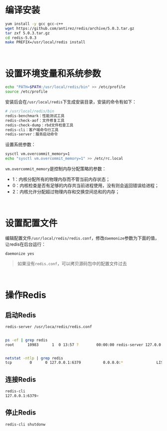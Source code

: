 # 编译安装



```bash
yum install -y gcc gcc-c++
wget https://github.com/antirez/redis/archive/5.0.3.tar.gz
tar zxf 5.0.3.tar.gz
cd redis-5.0.3
make PREFIX=/usr/local/redis install
```



<br>



#  设置环境变量和系统参数



```bash
echo "PATH=$PATH:/usr/local/redis/bin" >> /etc/profile
source /etc/profile
```



安装后会在`/usr/local/redis`下生成安装目录，安装的命令有如下：

```bash
# /usr/local/redis/bin
redis-benchmark：性能测试工具
redis-check-aof：文件修复工具
redis-check-dump：rbd文件检查工具
redis-cli：客户端命令行工具
redis-server：服务启动命令
```



设置系统参数：

```bash
sysctl vm.overcommit_memory=1
echo "sysctl vm.overcommit_memory=1" >> /etc/rc.local
```



`vm.overcommit_memory`是控制内存分配策略的参数：

- 1：内核分配所有的物理内存而不管当前内存状态；
- 0：内核检查是否有足够的内存共当前进程使用，没有则会返回错误给进程；
- 2：内核允许分配超过物理内存和交换空间总和的内存；

<br>



#  设置配置文件

编辑配置文件`/usr/local/redis/redis.conf`，修改`daemonize`参数为下面的值，让redis在后台运行：



```
daemonize yes
```

> 如果没有`redis.conf`，可以拷贝源码包中的配置文件过去

<br>



# 操作Redis

##  启动Redis



```bash
redis-server /usr/loca/redis/redis.conf


ps -ef | grep redis
root      10983      1  0 13:57 ?        00:00:00 redis-server 127.0.0.1:6379


netstat -ntlp | grep redis
tcp        0      0 127.0.0.1:6379          0.0.0.0:*               LISTEN      10983/redis-server
```



##  连接Redis

```bash
redis-cli
127.0.0.1:6379>
```



##  停止Redis

```bash
redis-cli shutdonw
```